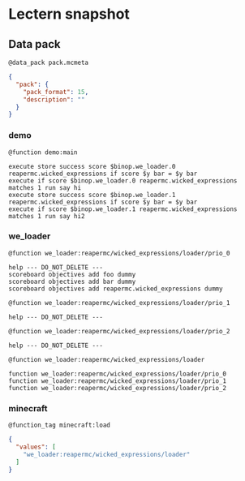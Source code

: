 # Lectern snapshot

## Data pack

`@data_pack pack.mcmeta`

```json
{
  "pack": {
    "pack_format": 15,
    "description": ""
  }
}
```

### demo

`@function demo:main`

```mcfunction
execute store success score $binop.we_loader.0 reapermc.wicked_expressions if score $y bar = $y bar
execute if score $binop.we_loader.0 reapermc.wicked_expressions matches 1 run say hi
execute store success score $binop.we_loader.1 reapermc.wicked_expressions if score $y bar = $y bar
execute if score $binop.we_loader.1 reapermc.wicked_expressions matches 1 run say hi2
```

### we_loader

`@function we_loader:reapermc/wicked_expressions/loader/prio_0`

```mcfunction
help --- DO_NOT_DELETE ---
scoreboard objectives add foo dummy
scoreboard objectives add bar dummy
scoreboard objectives add reapermc.wicked_expressions dummy
```

`@function we_loader:reapermc/wicked_expressions/loader/prio_1`

```mcfunction
help --- DO_NOT_DELETE ---
```

`@function we_loader:reapermc/wicked_expressions/loader/prio_2`

```mcfunction
help --- DO_NOT_DELETE ---
```

`@function we_loader:reapermc/wicked_expressions/loader`

```mcfunction
function we_loader:reapermc/wicked_expressions/loader/prio_0
function we_loader:reapermc/wicked_expressions/loader/prio_1
function we_loader:reapermc/wicked_expressions/loader/prio_2
```

### minecraft

`@function_tag minecraft:load`

```json
{
  "values": [
    "we_loader:reapermc/wicked_expressions/loader"
  ]
}
```
